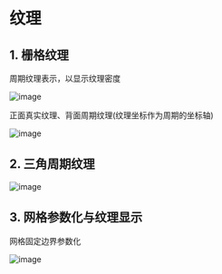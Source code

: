 # 纹理

## 1. 栅格纹理

周期纹理表示，以显示纹理密度

![image](https://github.com/xiconxi/YubaMs/raw/master/screenshots/20180603-154820.png)

正面真实纹理、背面周期纹理(纹理坐标作为周期的坐标轴)

![image](https://github.com/xiconxi/YubaMs/raw/master/screenshots/20180603-155820.png)

## 2. 三角周期纹理

![image](https://github.com/xiconxi/YubaMs/raw/master/screenshots/20180603-190305.png)

## 3. 网格参数化与纹理显示
网格固定边界参数化

![image](https://github.com/xiconxi/YubaMs/raw/master/screenshots/20181004-100714.png)
